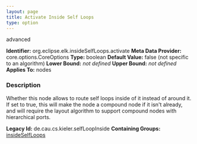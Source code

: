 ```yaml
---
layout: page
title: Activate Inside Self Loops
type: option
---
```

advanced

**Identifier:** org.eclipse.elk.insideSelfLoops.activate
**Meta Data Provider:** core.options.CoreOptions
**Type:** boolean
**Default Value:**  false  (not specific to an algorithm)
**Lower Bound:** *not defined*
**Upper Bound:** *not defined*
**Applies To:** nodes

### Description
Whether this node allows to route self loops inside of it instead of around it. If set to true, this will make the node a compound node if it isn't already, and will require the layout algorithm to support compound nodes with hierarchical ports.

**Legacy Id:** de.cau.cs.kieler.selfLoopInside
**Containing Groups:** [insideSelfLoops](org-eclipse-elk-insideSelfLoops)

